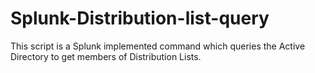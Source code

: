 # Splunk-Distribution-list-query

This script is a Splunk implemented command which queries the Active Directory to get members of Distribution Lists.

